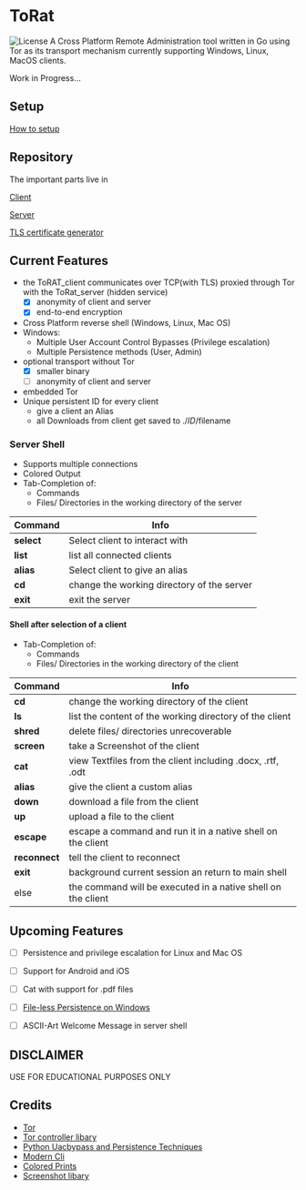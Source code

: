 # ToRat
![License](https://img.shields.io/github/license/lu4p/ToRat.svg)
A Cross Platform Remote Administration tool written in Go using Tor as its transport mechanism
currently supporting Windows, Linux, MacOS clients.

Work in Progress...

## Setup
[How to setup](https://github.com/lu4p/ToRAT/wiki/Setup)

## Repository
The important parts live in

[Client](https://github.com/lu4p/ToRat_client)

[Server](https://github.com/lu4p/ToRat_server)

[TLS certificate generator](https://github.com/lu4p/genCert)

## Current Features
- the ToRAT_client communicates over TCP(with TLS) proxied through Tor with the ToRat_server (hidden service)
	- [x] anonymity of client and server
	- [x] end-to-end encryption
- Cross Platform reverse shell (Windows, Linux, Mac OS)
- Windows:
	- Multiple User Account Control Bypasses (Privilege escalation)
	- Multiple Persistence methods (User, Admin)
- optional transport without Tor
	- [x] smaller binary
	- [ ] anonymity of client and server
- embedded Tor
- Unique persistent ID for every client
	- give a client an Alias
	- all Downloads from client get saved to ./$ID/$filename

### Server Shell
- Supports multiple connections
- Colored Output
- Tab-Completion of:
  - Commands
  - Files/ Directories in the working directory of the server

Command | Info
--- | ---
**select** |  Select client to interact with
**list** |  list all connected clients
**alias** |  Select client to give an alias
**cd** |  change the working directory of the server
**exit** | exit the server

#### Shell after selection of a client
- Tab-Completion of:
  - Commands
  - Files/ Directories in the working directory of the client

Command | Info
--- | ---
**cd** | change the working directory of the client
**ls** | list the content of the working directory of the client
**shred** | delete files/ directories unrecoverable
**screen** | take a Screenshot of the client
**cat** | view Textfiles from the client including .docx, .rtf, .odt
**alias** | give the client a custom alias
**down** | download a file from the client
**up** | upload a file to the client
**escape** | escape a command and run it in a native shell on the client
**reconnect** | tell the client to reconnect
**exit** | background current session an return to main shell
else  | the command will be executed in a native shell on the client

## Upcoming Features
- [ ] Persistence and privilege escalation for Linux and Mac OS
- [ ] Support for Android and iOS
- [ ] Cat with support for .pdf files
- [ ] [File-less Persistence on Windows](https://github.com/ewhitehats/InvisiblePersistence)
- [ ] ASCII-Art Welcome Message in server shell


## DISCLAIMER
USE FOR EDUCATIONAL PURPOSES ONLY

## Credits
- [Tor](https://www.torproject.org/)
- [Tor controller libary](https://github.com/cretz/bine)
- [Python Uacbypass and Persistence Techniques](https://github.com/rootm0s/WinPwnage)
- [Modern Cli](https://github.com/abiosoft/ishell)
- [Colored Prints](https://github.com/fatih/color)
- [Screenshot libary](https://github.com/vova616/screenshot)
